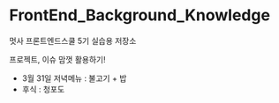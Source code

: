 # FrontEnd_Background_Knowledge
멋사 프론트엔드스쿨 5기 실습용 저장소

프로젝트, 이슈 맘껏 활용하기!

- 3월 31일 저녁메뉴 : 불고기 + 밥 
- 후식 : 청포도
